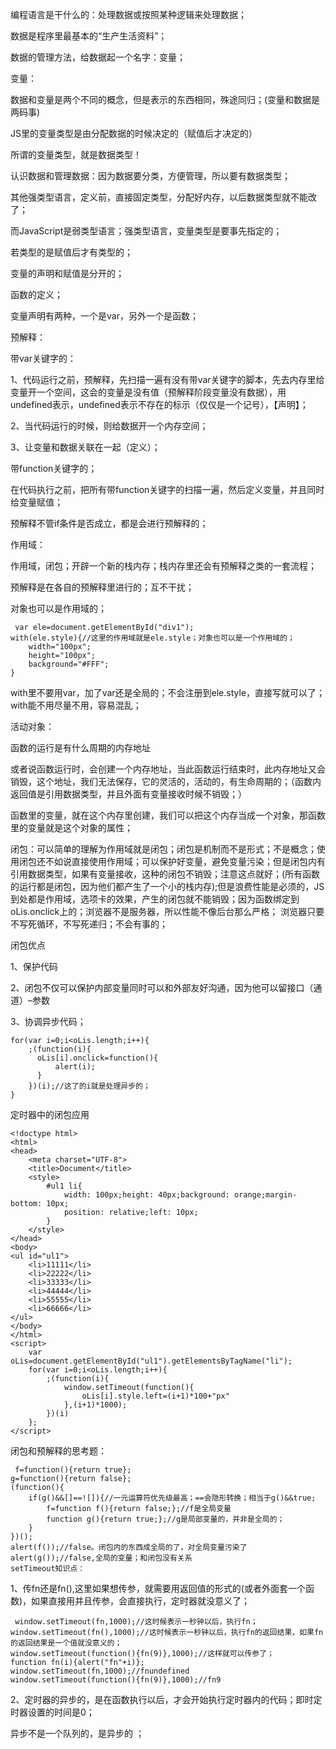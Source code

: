 编程语言是干什么的：处理数据或按照某种逻辑来处理数据；

数据是程序里最基本的“生产生活资料”；

数据的管理方法，给数据起一个名字：变量；


变量：

数据和变量是两个不同的概念，但是表示的东西相同，殊途同归；(变量和数据是两码事)

JS里的变量类型是由分配数据的时候决定的（赋值后才决定的）

所谓的变量类型，就是数据类型！

认识数据和管理数据：因为数据要分类，方便管理，所以要有数据类型；

其他强类型语言，定义前，直接固定类型，分配好内存，以后数据类型就不能改了；

而JavaScript是弱类型语言；强类型语言，变量类型是要事先指定的；

若类型的是赋值后才有类型的；

变量的声明和赋值是分开的；

函数的定义；

变量声明有两种，一个是var，另外一个是函数；

预解释：

带var关键字的：

1、代码运行之前，预解释，先扫描一遍有没有带var关键字的脚本，先去内存里给变量开一个空间，这会的变量是没有值（预解释阶段变量没有数据），用undefined表示，undefined表示不存在的标示（仅仅是一个记号），【声明】；

2、当代码运行的时候，则给数据开一个内存空间；

3、让变量和数据关联在一起（定义）；

带function关键字的；

在代码执行之前，把所有带function关键字的扫描一遍，然后定义变量，并且同时给变量赋值；

预解释不管if条件是否成立，都是会进行预解释的；

作用域：

作用域，闭包；开辟一个新的栈内存；栈内存里还会有预解释之类的一套流程；

预解释是在各自的预解释里进行的；互不干扰；

对象也可以是作用域的；
``` 
 var ele=document.getElementById("div1");
with(ele.style){//这里的作用域就是ele.style；对象也可以是一个作用域的；
    width="100px";
    height="100px";
    background="#FFF";
}
```

with里不要用var，加了var还是全局的；不会注册到ele.style，直接写就可以了；with能不用尽量不用，容易混乱；

活动对象：

函数的运行是有什么周期的内存地址

或者说函数运行时，会创建一个内存地址，当此函数运行结束时，此内存地址又会销毁，这个地址，我们无法保存，它的灵活的，活动的，有生命周期的；（函数内返回值是引用数据类型，并且外面有变量接收时候不销毁；）

函数里的变量，就在这个内存里创建，我们可以把这个内存当成一个对象，那函数里的变量就是这个对象的属性；

闭包：可以简单的理解为作用域就是闭包；闭包是机制而不是形式；不是概念；使用闭包还不如说直接使用作用域；可以保护好变量，避免变量污染；但是闭包内有引用数据类型，如果有变量接收，这种的闭包不销毁；注意这点就好；(所有函数的运行都是闭包，因为他们都产生了一个小的栈内存);但是浪费性能是必须的，JS到处都是作用域，选项卡的效果，产生的闭包就不能销毁；因为函数绑定到oLis.onclick上的；浏览器不是服务器，所以性能不像后台那么严格； 浏览器只要不写死循环，不写死递归；不会有事的；

闭包优点

1、保护代码

2、闭包不仅可以保护内部变量同时可以和外部友好沟通，因为他可以留接口（通道）–参数

3、协调异步代码；
```
for(var i=0;i<oLis.length;i++){
    ;(function(i){
      oLis[i].onclick=function(){
          alert(i);
      }
    })(i);//这了的i就是处理异步的；
}
```
定时器中的闭包应用
```
<!doctype html>
<html>
<head>
    <meta charset="UTF-8">
    <title>Document</title>
    <style>
        #ul1 li{
            width: 100px;height: 40px;background: orange;margin-bottom: 10px;
            position: relative;left: 10px;
        }
    </style>
</head>
<body>
<ul id="ul1">
    <li>11111</li>
    <li>22222</li>
    <li>33333</li>
    <li>44444</li>
    <li>55555</li>
    <li>66666</li>
</ul>
</body>
</html>
<script>
    var oLis=document.getElementById("ul1").getElementsByTagName("li");
    for(var i=0;i<oLis.length;i++){
        ;(function(i){
            window.setTimeout(function(){
                oLis[i].style.left=(i+1)*100+"px"
            },(i+1)*1000);
        })(i)
    };
</script>
```

闭包和预解释的思考题：
```
 f=function(){return true};
g=function(){return false};
(function(){
    if(g()&&[]==![]){//一元运算符优先级最高；==会隐形转换；相当于g()&&true;
        f=function f(){return false;};//f是全局变量
        function g(){return true;};//g是局部变量的，并非是全局的；
    }
})();
alert(f());//false。闭包内的东西成全局的了，对全局变量污染了
alert(g());//false,全局的变量；和闭包没有关系
setTimeout知识点：
```

1、传fn还是fn(),这里如果想传参，就需要用返回值的形式的(或者外面套一个函数)，如果直接用并且传参，会直接执行，定时器就没意义了；

```
 window.setTimeout(fn,1000);//这时候表示一秒钟以后，执行fn；
window.setTimeout(fn(),1000);//这时候表示一秒钟以后，执行fn的返回结果，如果fn的返回结果是一个值就没意义的；
window.setTimeout(function(){fn(9)},1000);//这样就可以传参了；
function fn(i){alert("fn"+i)};
window.setTimeout(fn,1000);//fnundefined
window.setTimeout(function(){fn(9)},1000);//fn9
 ```

2、定时器的异步的，是在函数执行以后，才会开始执行定时器内的代码；即时定时器设置的时间是0；

异步不是一个队列的，是异步的 ；